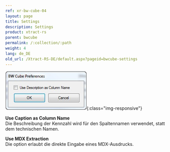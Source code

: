 ```yaml
---
ref: xr-bw-cube-04
layout: page
title: Settings
description: Settings
product: xtract-rs
parent: bwcube
permalink: /:collection/:path
weight: 4
lang: de_DE
old_url: /Xtract-RS-DE/default.aspx?pageid=bwcube-settings
---
```



![BWCube-settings](/img/content/BWCube-settings.png){:class="img-responsive"}

**Use Caption as Column Name**<br>
Die Beschreibung der Kennzahl wird für den Spaltennamen verwendet, statt dem technischen Namen.

**Use MDX Extraction** <br>
Die option erlaubt die direkte Eingabe eines MDX-Ausdrucks. 